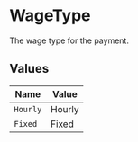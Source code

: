 # WageType

The wage type for the payment.


## Values

| Name     | Value    |
| -------- | -------- |
| `Hourly` | Hourly   |
| `Fixed`  | Fixed    |